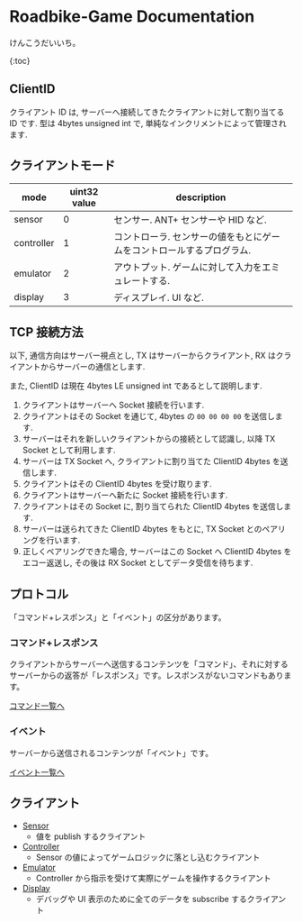 # Roadbike-Game Documentation

けんこうだいいち。

{:toc}

## ClientID

クライアント ID は, サーバーへ接続してきたクライアントに対して割り当てる ID です. 型は 4bytes unsigned int で, 単純なインクリメントによって管理されます.

## クライアントモード

| mode       | uint32 value | description                                                           |
| ---------- | ------------ | --------------------------------------------------------------------- |
| sensor     | 0            | センサー. ANT+ センサーや HID など.                                   |
| controller | 1            | コントローラ. センサーの値をもとにゲームをコントロールするプログラム. |
| emulator   | 2            | アウトプット. ゲームに対して入力をエミュレートする.                   |
| display    | 3            | ディスプレイ. UI など.                                                |

## TCP 接続方法

以下, 通信方向はサーバー視点とし, TX はサーバーからクライアント, RX はクライアントからサーバーの通信とします.

また, ClientID は現在 4bytes LE unsigned int であるとして説明します.

1. クライアントはサーバーへ Socket 接続を行います.
1. クライアントはその Socket を通じて, 4bytes の `00 00 00 00` を送信します.
1. サーバーはそれを新しいクライアントからの接続として認識し, 以降 TX Socket として利用します.
1. サーバーは TX Socket へ, クライアントに割り当てた ClientID 4bytes を送信します.
1. クライアントはその ClientID 4bytes を受け取ります.
1. クライアントはサーバーへ新たに Socket 接続を行います.
1. クライアントはその Socket に, 割り当てられた ClientID 4bytes を送信します.
1. サーバーは送られてきた ClientID 4bytes をもとに, TX Socket とのペアリングを行います.
1. 正しくペアリングできた場合, サーバーはこの Socket へ ClientID 4bytes をエコー返送し, その後は RX Socket としてデータ受信を待ちます.

## プロトコル

「コマンド+レスポンス」と「イベント」の区分があります。

### コマンド+レスポンス

クライアントからサーバーへ送信するコンテンツを「コマンド」、それに対するサーバーからの返答が「レスポンス」です。レスポンスがないコマンドもあります。

[コマンド一覧へ](commands/index.md)

### イベント

サーバーから送信されるコンテンツが「イベント」です。

[イベント一覧へ](events/index.md)

## クライアント

-   [Sensor](sensor/index.md)
    -   値を publish するクライアント
-   [Controller](controller/index.md)
    -   Sensor の値によってゲームロジックに落とし込むクライアント
-   [Emulator](emulator/index.md)
    -   Controller から指示を受けて実際にゲームを操作するクライアント
-   [Display](display/index.md)
    -   デバッグや UI 表示のために全てのデータを subscribe するクライアント
